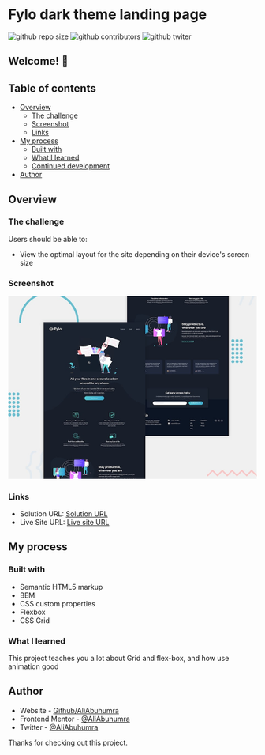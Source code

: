 # Fylo dark theme landing page

![github repo size](https://img.shields.io/github/repo-size/aliabuhumra/Base-Apparel-coming-soon-page)
![github contributors](https://img.shields.io/github/contributors/aliabuhumra/Base-Apparel-coming-soon-page)
![github twiter](https://img.shields.io/twitter/follow/AliAbuhumra?style=social)

## Welcome! 👋

## Table of contents

- [Overview](#overview)
  - [The challenge](#the-challenge)
  - [Screenshot](#screenshot)
  - [Links](#links)
- [My process](#my-process)
  - [Built with](#built-with)
  - [What I learned](#what-i-learned)
  - [Continued development](#continued-development)
- [Author](#author)

## Overview

### The challenge

Users should be able to:

- View the optimal layout for the site depending on their device's screen size

### Screenshot

![Design preview for the Four card feature section coding challenge](./design/desktop-preview.jpg)

### Links

- Solution URL: [Solution URL](https://www.frontendmentor.io/solutions/base-apparel-coming-soon-page-KYxt5dG7m)
- Live Site URL: [Live site URL](https://aliabuhumra.github.io/Base-Apparel-coming-soon-page/)

## My process

### Built with

- Semantic HTML5 markup
- BEM
- CSS custom properties
- Flexbox
- CSS Grid

### What I learned

This project teaches you a lot about Grid and flex-box, and how use animation good

## Author

- Website - [Github/AliAbuhumra](https://github.com/aliabuhumra)
- Frontend Mentor - [@AliAbuhumra](https://www.frontendmentor.io/profile/aliabuhumra)
- Twitter - [@AliAbuhumra](https://twitter.com/aliabuhumra)

Thanks for checking out this project.

